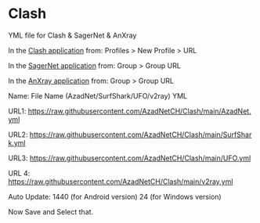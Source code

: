 # Clash
YML file for Clash & SagerNet & AnXray

In the [Clash application](https://github.com/Kr328) from:
Profiles > New Profile > URL

In the [SagerNet application](https://github.com/SagerNet/SagerNet) from:
Group > Group URL

In the [AnXray application](https://github.com/XTLS/AnXray) from:
Group > Group URL

Name: File Name (AzadNet/SurfShark/UFO/v2ray) YML


URL1: https://raw.githubusercontent.com/AzadNetCH/Clash/main/AzadNet.yml

URL2: https://raw.githubusercontent.com/AzadNetCH/Clash/main/SurfShark.yml

URL3: https://raw.githubusercontent.com/AzadNetCH/Clash/main/UFO.yml

URL 4: https://raw.githubusercontent.com/AzadNetCH/Clash/main/v2ray.yml


Auto Update:
1440 (for Android version)
24 (for Windows version)


Now Save and Select that.


